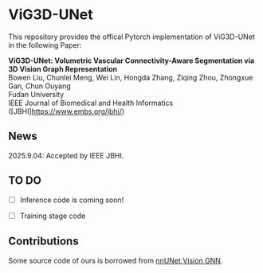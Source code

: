 # ViG3D-UNet

This repository provides the offical Pytorch implementation of ViG3D-UNet in the following Paper:

**ViG3D-UNet: Volumetric Vascular Connectivity-Aware Segmentation via 3D Vision Graph Representation**<br/>
Bowen Liu, Chunlei Meng, Wei Lin, Hongda Zhang, Ziqing Zhou, Zhongxue Gan, Chun Ouyang<br/>
Fudan University<br/>
IEEE Journal of Biomedical and Health Informatics ([JBHI]https://www.embs.org/jbhi/)<br/>

## News

2025.9.04: Accepted by IEEE JBHI.

## TO DO

- [ ] Inference code is coming soon!
- [ ] Training stage code


## Contributions
Some source code of ours is borrowed from [nnUNet](https://github.com/MIC-DKFZ/nnUNet),[Vision GNN](https://github.com/huawei-noah/Efficient-AI-Backbones).

